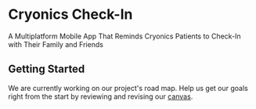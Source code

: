 # Cryonics Check-In
A Multiplatform Mobile App That Reminds Cryonics Patients to Check-In with Their Family and Friends

## Getting Started
We are currently working on our project's road map.  Help us get our goals right from the start by reviewing and revising our [canvas](./CANVAS.md).
